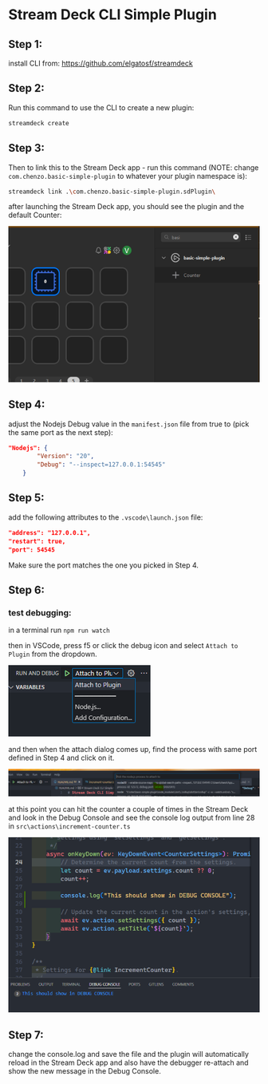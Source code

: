 

# Stream Deck CLI Simple Plugin

## Step 1:
install CLI from: https://github.com/elgatosf/streamdeck 


## Step 2:
Run this command to use the CLI to create a new plugin:

```bash
streamdeck create
```


## Step 3:
Then to link this to the Stream Deck app - run this command (NOTE: change `com.chenzo.basic-simple-plugin` to whatever your plugin namespace is):

```bash
streamdeck link .\com.chenzo.basic-simple-plugin.sdPlugin\
```

after launching the Stream Deck app, you should see the plugin and the default Counter:

![Stream Deck App](./docs/step3.png)


## Step 4:
adjust the Nodejs Debug value in the `manifest.json` file from true to (pick the same port as the next step):

```json
"Nodejs": {
		"Version": "20",
		"Debug": "--inspect=127.0.0.1:54545"
	}
```

## Step 5:

add the following attributes to the `.vscode\launch.json` file:

```json
"address": "127.0.0.1",
"restart": true,
"port": 54545
```

Make sure the port matches the one you picked in Step 4.

## Step 6:
### test debugging:

in a terminal run `npm run watch` 

then in VSCode, press f5 or click the debug icon and select `Attach to Plugin` from the dropdown.

![VS Code Run and Debug](./docs/step6.png)

and then when the attach dialog comes up, find the process with same port defined in Step 4 and click on it.

![VS Code Attach](./docs/step6-2.png)

at this point you can hit the counter a couple of times in the Stream Deck and look in the Debug Console and see the console log output from line 28 in `src\actions\increment-counter.ts` 

![VS Code Attach](./docs/step6-3.png)


## Step 7:

change the console.log and save the file and the plugin will automatically reload in the Stream Deck app and also have the debugger re-attach and show the new message in the Debug Console.

